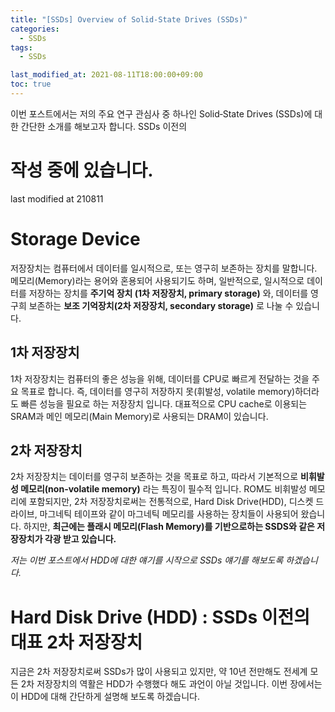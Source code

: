 ```yaml
---
title: "[SSDs] Overview of Solid‐State Drives (SSDs)"
categories: 
  - SSDs
tags:
  - SSDs

last_modified_at: 2021-08-11T18:00:00+09:00
toc: true
---
```


이번 포스트에서는 저의 주요 연구 관심사 중 하나인 Solid‐State Drives (SSDs)에 대한 간단한 소개를 해보고자 합니다. SSDs 이전의

# 작성 중에 있습니다.
last modified at 210811

# Storage Device
저장장치는 컴퓨터에서 데이터를 일시적으로, 또는 영구히 보존하는 장치를 말합니다. 메모리(Memory)라는 용어와 혼용되어 사용되기도 하며, 일반적으로, 일시적으로 데이터를 저장하는 장치를 **주기억 장치 (1차 저장장치, primary storage)** 와, 데이터를 영구희 보존하는 **보조 기억장치(2차 저장장치, secondary storage)** 로 나눌 수 있습니다.  

## 1차 저장장치
 1차 저장장치는 컴퓨터의 좋은 성능을 위해, 데이터를 CPU로 빠르게 전달하는 것을 주요 목표로 합니다. 즉, 데이터를 영구히 저장하지 못(휘발성, volatile memory)하더라도 빠른 성능을 필요로 하는 저장장치 입니다. 대표적으로 CPU cache로 이용되는 SRAM과 메인 메모리(Main Memory)로 사용되는 DRAM이 있습니다.  

## 2차 저장장치
2차 저장장치는 데이터를 영구히 보존하는 것을 목표로 하고, 따라서 기본적으로 **비휘발성 메모리(non-volatile memory)** 라는 특징이 필수적 입니다. ROM도 비휘발성 메모리에 포함되지만, 2차 저장장치로써는 전통적으로, Hard Disk Drive(HDD), 디스켓 드라이브, 마그네틱 테이프와 같이 마그네틱 메모리를 사용하는 장치들이 사용되어 왔습니다. 하지만, **최근에는 플래시 메모리(Flash Memory)를 기반으로하는 SSDS와 같은 저장장치가 각광 받고 있습니다.**

*저는 이번 포스트에서 HDD에 대한 얘기를 시작으로 SSDs 얘기를 해보도록 하겠습니다.*

# Hard Disk Drive (HDD) : SSDs 이전의 대표 2차 저장장치
지금은 2차 저장장치로써 SSDs가 많이 사용되고 있지만, 약 10년 전만해도 전세계 모든 2차 저장장치의 역활은 HDD가 수행했다 해도 과언이 아닐 것입니다. 이번 장에서는 이 HDD에 대해 간단하게 설명해 보도록 하겠습니다.